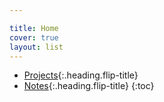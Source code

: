```yaml
---

title: Home
cover: true
layout: list
---
```


* [Projects]{:.heading.flip-title}
* [Notes]{:.heading.flip-title}
{:toc}

[Projects]: Projects/index.md
[Notes]:Notes/index.md
